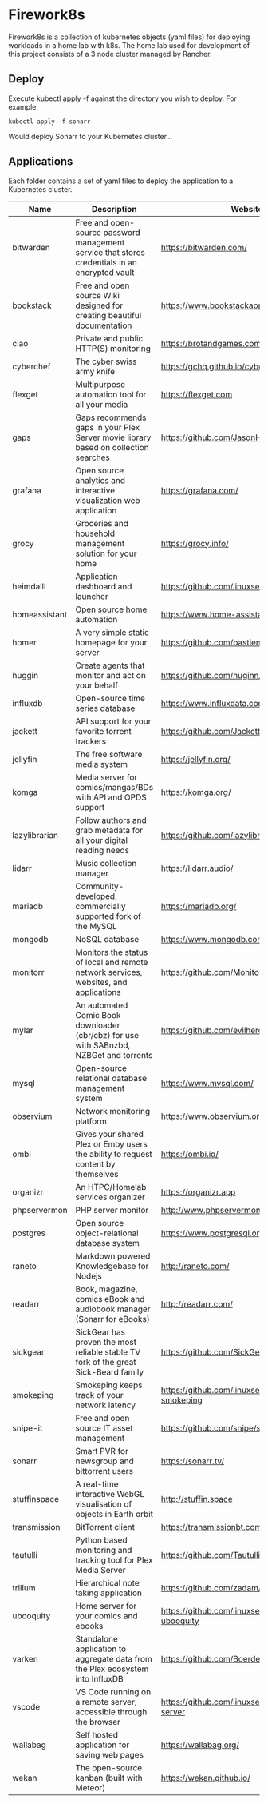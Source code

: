 # Firework8s
Firework8s is a collection of kubernetes objects (yaml files) for deploying workloads in a home lab with k8s. The 
home lab used for development of this project consists of a 3 node cluster managed by Rancher.
## Deploy
Execute kubectl apply -f against the directory you wish to deploy.  For example:
```shell script
kubectl apply -f sonarr
```
Would deploy Sonarr to your Kubernetes cluster...
## Applications
Each folder contains a set of yaml files to deploy the application to a Kubernetes cluster.

Name | Description | Website
------------ | ------------- | -------------
bitwarden | Free and open-source password management service that stores credentials in an encrypted vault | https://bitwarden.com/
bookstack | Free and open source Wiki designed for creating beautiful documentation | https://www.bookstackapp.com
ciao | Private and public HTTP(S) monitoring | https://brotandgames.com/ciao/
cyberchef | The cyber swiss army knife | https://gchq.github.io/cyberchef
flexget | Multipurpose automation tool for all your media | https://flexget.com
gaps | Gaps recommends gaps in your Plex Server movie library based on collection searches | https://github.com/JasonHHouse/gaps 
grafana| Open source analytics and interactive visualization web application | https://grafana.com/
grocy | Groceries and household management solution for your home | https://grocy.info/
heimdalll | Application dashboard and launcher | https://github.com/linuxserver/Heimdall
homeassistant | Open source home automation | https://www.home-assistant.io/ 
homer | A very simple static homepage for your server | https://github.com/bastienwirtz/homer
huggin | Create agents that monitor and act on your behalf | https://github.com/huginn/huginn
influxdb| Open-source time series database | https://www.influxdata.com/
jackett | API support for your favorite torrent trackers | https://github.com/Jackett/Jackett
jellyfin | The free software media system | https://jellyfin.org/
komga | Media server for comics/mangas/BDs with API and OPDS support | https://komga.org/
lazylibrarian | Follow authors and grab metadata for all your digital reading needs | https://github.com/lazylibrarian/LazyLibrarian
lidarr | Music collection manager | https://lidarr.audio/
mariadb | Community-developed, commercially supported fork of the MySQL | https://mariadb.org/
mongodb | NoSQL database | https://www.mongodb.com/
monitorr | Monitors the status of local and remote network services, websites, and applications | https://github.com/Monitorr/Monitorr
mylar | An automated Comic Book downloader (cbr/cbz) for use with SABnzbd, NZBGet and torrents | https://github.com/evilhero/mylar
mysql | Open-source relational database management system | https://www.mysql.com/
observium | Network monitoring platform | https://www.observium.org/
ombi |  Gives your shared Plex or Emby users the ability to request content by themselves | https://ombi.io/
organizr | An HTPC/Homelab services organizer | https://organizr.app
phpservermon | PHP server monitor | http://www.phpservermonitor.org/
postgres | Open source object-relational database system | https://www.postgresql.org/
raneto | Markdown powered Knowledgebase for Nodejs | http://raneto.com/
readarr | Book, magazine, comics eBook and audiobook manager (Sonarr for eBooks) | http://readarr.com/
sickgear |  SickGear has proven the most reliable stable TV fork of the great Sick-Beard family | https://github.com/SickGear/SickGear
smokeping | Smokeping keeps track of your network latency | https://github.com/linuxserver/docker-smokeping
snipe-it | Free and open source IT asset management | https://github.com/snipe/snipe-it
sonarr | Smart PVR for newsgroup and bittorrent users | https://sonarr.tv/
stuffinspace | A real-time interactive WebGL visualisation of objects in Earth orbit | http://stuffin.space
transmission | BitTorrent client | https://transmissionbt.com/
tautulli | Python based monitoring and tracking tool for Plex Media Server | https://github.com/Tautulli/Tautulli
trilium | Hierarchical note taking application | https://github.com/zadam/trilium
ubooquity | Home server for your comics and ebooks | https://github.com/linuxserver/docker-ubooquity
varken | Standalone application to aggregate data from the Plex ecosystem into InfluxDB | https://github.com/Boerderij/Varken
vscode | VS Code running on a remote server, accessible through the browser | https://github.com/linuxserver/docker-code-server
wallabag | Self hosted application for saving web pages | https://wallabag.org/
wekan | The open-source kanban (built with Meteor) | https://wekan.github.io/
